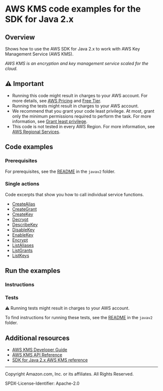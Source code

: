 # AWS KMS code examples for the SDK for Java 2.x

## Overview

Shows how to use the AWS SDK for Java 2.x to work with AWS Key Management Service (AWS KMS).

<!--custom.overview.start-->
<!--custom.overview.end-->

_AWS KMS is an encryption and key management service scaled for the cloud._

## ⚠ Important

* Running this code might result in charges to your AWS account. For more details, see [AWS Pricing](https://aws.amazon.com/pricing/) and [Free Tier](https://aws.amazon.com/free/).
* Running the tests might result in charges to your AWS account.
* We recommend that you grant your code least privilege. At most, grant only the minimum permissions required to perform the task. For more information, see [Grant least privilege](https://docs.aws.amazon.com/IAM/latest/UserGuide/best-practices.html#grant-least-privilege).
* This code is not tested in every AWS Region. For more information, see [AWS Regional Services](https://aws.amazon.com/about-aws/global-infrastructure/regional-product-services).

<!--custom.important.start-->
<!--custom.important.end-->

## Code examples

### Prerequisites

For prerequisites, see the [README](../../README.md#Prerequisites) in the `javav2` folder.


<!--custom.prerequisites.start-->
<!--custom.prerequisites.end-->

### Single actions

Code excerpts that show you how to call individual service functions.

- [CreateAlias](src/main/java/com/example/kms/CreateAlias.java#L6)
- [CreateGrant](src/main/java/com/example/kms/CreateGrant.java#L6)
- [CreateKey](src/main/java/com/example/kms/CreateCustomerKey.java#L6)
- [Decrypt](src/main/java/com/example/kms/EncryptDataKey.java#L78)
- [DescribeKey](src/main/java/com/example/kms/DescribeKey.java#L6)
- [DisableKey](src/main/java/com/example/kms/DisableCustomerKey.java#L6)
- [EnableKey](src/main/java/com/example/kms/EnableCustomerKey.java#L6)
- [Encrypt](src/main/java/com/example/kms/EncryptDataKey.java#L6)
- [ListAliases](src/main/java/com/example/kms/ListAliases.java#L6)
- [ListGrants](src/main/java/com/example/kms/ListGrants.java#L6)
- [ListKeys](src/main/java/com/example/kms/ListKeys.java#L6)


<!--custom.examples.start-->
<!--custom.examples.end-->

## Run the examples

### Instructions


<!--custom.instructions.start-->
<!--custom.instructions.end-->



### Tests

⚠ Running tests might result in charges to your AWS account.


To find instructions for running these tests, see the [README](../../README.md#Tests)
in the `javav2` folder.



<!--custom.tests.start-->
<!--custom.tests.end-->

## Additional resources

- [AWS KMS Developer Guide](https://docs.aws.amazon.com/kms/latest/developerguide/overview.html)
- [AWS KMS API Reference](https://docs.aws.amazon.com/kms/latest/APIReference/Welcome.html)
- [SDK for Java 2.x AWS KMS reference](https://sdk.amazonaws.com/java/api/latest/software/amazon/awssdk/services/kms/package-summary.html)

<!--custom.resources.start-->
<!--custom.resources.end-->

---

Copyright Amazon.com, Inc. or its affiliates. All Rights Reserved.

SPDX-License-Identifier: Apache-2.0